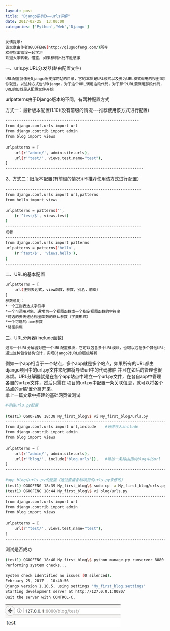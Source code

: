 ```yaml
---
layout: post
title: "Django系列3——urls详解"
date: 2017-02-25  13:00:00
categories: ['Python','Web','Django']
---
```

```bash
友情提示:
该文章由作者QGUOFENG(http://qiuguofeng.com/)所写
欢迎指出错误一起学习
欢迎大家转载，借鉴，如果标明出处不胜感激
```
<!--more-->
一、urls.py:URL分发器(路由配置文件)
```bash
URL配置就像是Django所支撑网站的目录，它的本质是URL模式以及要为URL模式调用的视图函数之间的映射表。
你就是，以这种方式告诉Django，对于这个URL调用这段代码，对于那个URL要调用那段代码，
URL的加载是从配置文件开始
```
urlpatterns由于Django版本的不同，有两种配置方式<br />

方式一：最新版本配置(1.10)(没有前缀的情况---推荐使用该方式进行配置)
```bash
-----------------------------------------------------------
from django.conf.urls import url
from django.contrib import admin
from blog import views

urlpatterns = [
    url(r'^admin/', admin.site.urls),
    url(r'^test/', views.test,name="test"),
]
-------------------------------------------------------------
```
2、方式二：旧版本配置(有前缀的情况)(不推荐使用该方式进行配置）
```bash
------------------------------------------------------------
from django.conf.urls import url,patterns
from hello import views

urlpatterns = patterns('',
    (r'^test/$', views.test)
)
------------------------------------------------------------
或者
------------------------------------------------------------
from django.conf.urls import patterns
urlpatterns = patterns('hello',
    (r'^test/$', 'views.hello'),
)
------------------------------------------------------------
```

二、URL的基本配置
```bash
urlpatterns = [
    url(正则表达式，view函数，参数，别名，前缀）
]
参数说明：
*一个正则表达式字符串
*一个可调用对象，通常为一个视图函数或一个指定视图函数的字符串
*可选的要传递给视图函数的默认参数（字典形式）
*一个可选的name参数
*路径前缀
```

三、URL分解器(include函数)
```bash
通常一个URL分解器对应一个URL配置模块，它可以包含多个URL模块，也可以包括多个其他URL分解器
通过这种包含结构设计，实现Django对URL的层级解析
```
例如一个app相当于一个站点，多个app就是多个站点，如果所有的URL都由django项目中的url.py文件来配置将导致url中的代码臃肿
并且在如后的管理也很麻烦。URL分解器就是在各个app站点中建立一个url.py文件，在各自app中管理各自的url.py文件，然后只需在
项目的url.py中配置一条关联信息，就可以将各个站点的url配置分离开来。<br />
拿上一篇文章中搭建的基础网页做测试
```bash
#项目urls.py配置

(test1) QGUOFENG 18:38 My_first_blog\$ vi My_first_blog/urls.py 
----------------------------------------------------------------------------
from django.conf.urls import url,include	#记得导入include 
from django.contrib import admin
from blog import views

urlpatterns = [
    url(r'^admin/', admin.site.urls),
    url(r'^blog/', include('blog.urls')),	#增加一条路由指向blog中的url
]
----------------------------------------------------------------------------

#app blog中urls.py的配置（通过直接复制项目的urls.py来修改)
(test1) QGUOFENG 18:39 My_first_blog\$ sudo cp -a My_first_blog/urls.py blog/urls.py
(test1) QGUOFENG 18:44 My_first_blog\$ vi blog/urls.py 
----------------------------------------------------------------------------
from django.conf.urls import url
from django.contrib import admin
from blog import views

urlpatterns = [
    url(r'^test/', views.test,name="test"),
]
----------------------------------------------------------------------------

```
测试是否成功
```bash
(test1) QGUOFENG 18:40 My_first_blog\$ python manage.py runserver 8080
Performing system checks...

System check identified no issues (0 silenced).
February 25, 2017 - 10:40:56
Django version 1.10.5, using settings 'My_first_blog.settings'
Starting development server at http://127.0.0.1:8080/
Quit the server with CONTROL-C.

```
![test](/assets/active_images/Django/Django3/1.png)


